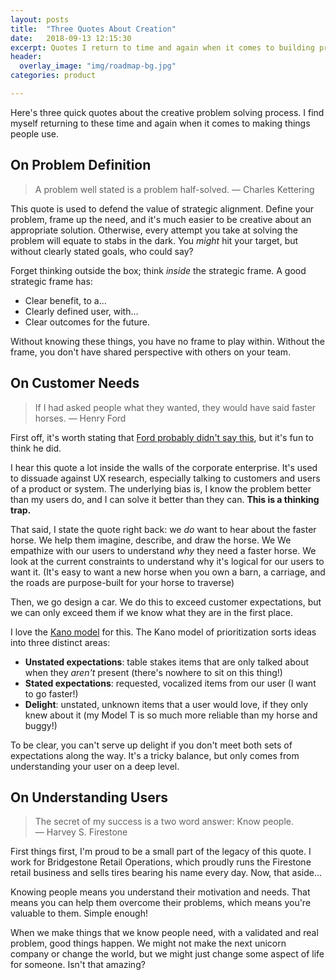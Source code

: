 ```yaml
---
layout: posts
title:  "Three Quotes About Creation"
date:   2018-09-13 12:15:30
excerpt: Quotes I return to time and again when it comes to building products and solving user problems.
header:
  overlay_image: "img/roadmap-bg.jpg"
categories: product

---
```



Here's three quick quotes about the creative problem solving process. I find myself returning to these time and again when it comes to making things people use. 

## On Problem Definition

> A problem well stated is a problem half-solved.  — Charles Kettering

This quote is used to defend the value of strategic alignment. Define your problem, frame up the need, and it's much easier to be creative about an appropriate solution. Otherwise, every attempt you take at solving the problem will equate to stabs in the dark. You _might_ hit your target, but without clearly stated goals, who could say?

Forget thinking outside the box; think _inside_ the strategic frame. A good strategic frame has:

* Clear benefit, to a…
* Clearly defined user, with…
* Clear outcomes for the future.

Without knowing these things, you have no frame to play within. Without the frame, you don't have shared perspective with others on your team.

## On Customer Needs

>  If I had asked people what they wanted, they would have said faster horses. — Henry Ford

First off, it's worth stating that [Ford probably didn't say this](https://hbr.org/2011/08/henry-ford-never-said-the-fast), but it's fun to think he did.

I hear this quote a lot inside the walls of the corporate enterprise. It's used to dissuade against UX research, especially talking to customers and users of a product or system. The underlying bias is, I know the problem better than my users do, and I can solve it better than they can. **This is a thinking trap.**

That said, I state the quote right back: we _do_ want to hear about the faster horse. We help them imagine, describe, and draw the horse. We  We empathize with our users to understand _why_ they need a faster horse. We look at the current constraints to understand why it's logical for our users to want it. (It's easy to want a new horse when you own a barn, a carriage, and the roads are purpose-built for your horse to traverse)

Then, we go design a car. We do this to exceed customer expectations, but we can only exceed them if we know what they are in the first place. 

I love the [Kano model](https://en.wikipedia.org/wiki/Kano_model) for this. The Kano model of prioritization sorts ideas into three distinct areas:

* **Unstated expectations**: table stakes items that are only talked about when they _aren't_ present (there's nowhere to sit on this thing!)
* **Stated expectations**: requested, vocalized items from our user (I want to go faster!)
* **Delight**: unstated, unknown items that a user would love, if they only knew about it (my Model T is so much more reliable than my horse and buggy!)

To be clear, you can't serve up delight if you don't meet both sets of expectations along the way. It's a tricky balance, but only comes from understanding your user on a deep level.


## On Understanding Users

> The secret of my success is a two word answer: Know people. — Harvey S. Firestone

First things first, I'm proud to be a small part of the legacy of this quote. I work for Bridgestone Retail Operations, which proudly runs the Firestone retail business and sells tires bearing his name every day. Now, that aside…

Knowing people means you understand their motivation and needs. That means you can help them overcome their problems, which means you're valuable to them. Simple enough!

When we make things that we know people need, with a validated and real problem, good things happen. We might not make the next unicorn company or change the world, but we might just change some aspect of life for someone. Isn't that amazing?
